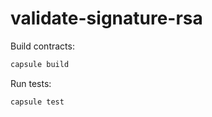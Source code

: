 # validate-signature-rsa

Build contracts:

``` sh
capsule build
```

Run tests:

``` sh
capsule test
```
